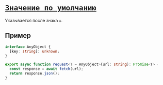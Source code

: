 # [`Значение по умолчанию`](../index.md/#generics)

Указывается после знака `=`.

## Пример

```ts
interface AnyObject {
  [key: string]: unknown;
}

export async function request<T = AnyObject>(url: string): Promise<T> {
  const response = await fetch(url);
  return response.json();
}
```
